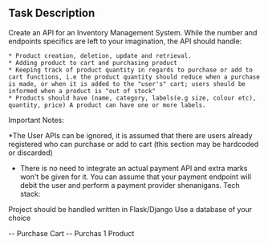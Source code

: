 ## Task Description

Create an API for an Inventory Management System.
While the number and endpoints specifics are left to your imagination, the API should handle:

    * Product creation, deletion, update and retrieval.
    * Adding product to cart and purchasing product
    * Keeping track of product quantity in regards to purchase or add to cart functions, i.e the product quantity should reduce when a purchase is made, or when it is added to the "user's" cart; users should be informed when a product is "out of stock"
    * Products should have (name, category, labels(e.g size, colour etc), quantity, price) A product can have one or more labels.

Important Notes:

*The User APIs can be ignored, it is assumed that there are users already registered who can purchase or add to cart (this section may be hardcoded or discarded)
* There is no need to integrate an actual payment API and extra marks won't be given for it. You can assume that your payment endpoint will debit the user and perform a payment provider shenanigans.
Tech stack:

Project should be handled written in Flask/Django
Use a database of your choice


-- Purchase Cart
-- Purchas 1 Product